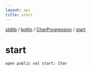 ```yaml
---
layout: api
title: start
---
```

[stdlib](../../index.md) / [kotlin](../index.md) / [CharProgression](index.md) / [start](start.md)

# start

```
open public val start: Char
```
